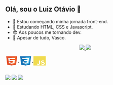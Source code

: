 ## Olá, sou o Luiz Otávio 👋

- 🔭 Estou começando minha jornada front-end.
- 🌱 Estudando HTML, CSS e Javascript.
- 😎 Aos poucos me tornando dev.
- 💢 Apesar de tudo, Vasco. 

<div align="center">
  <a href="https://github.com/ocalado">
  <img height="150em" src="https://github-readme-stats.vercel.app/api?username=ocalado&show_icons=true&theme=dark&include_all_commits=true&count_private=true"/>
  <img height="150em" src="https://github-readme-stats.vercel.app/api/top-langs/?username=ocalado&layout=compact&langs_count=7&theme=dark"/>
</div>
  
<div style="display: inline_block"><br>
  <img align="center" alt="Quiet-HTML" height="30" width="40" src="https://raw.githubusercontent.com/devicons/devicon/master/icons/html5/html5-original.svg">
  <img align="center" alt="Quiet-CSS" height="30" width="40" src="https://raw.githubusercontent.com/devicons/devicon/master/icons/css3/css3-original.svg">
  <img align="center" alt="Quiet-Js" height="30" width="40" src="https://raw.githubusercontent.com/devicons/devicon/master/icons/javascript/javascript-plain.svg">
</div>
  
  ##
  
<div> 
  <a href="https://instagram.com/ocalado" target="_blank"><img src="https://img.shields.io/badge/-Instagram-%23E4405F?style=for-the-badge&logo=instagram&logoColor=white" target="_blank"></a>
  <a href = "mailto:otaviocalado147@gmail.com"><img src="https://img.shields.io/badge/-Gmail-%23333?style=for-the-badge&logo=gmail&logoColor=white" target="_blank"></a>
  <a href="https://www.linkedin.com/in/otaviocalado/" target="_blank"><img src="https://img.shields.io/badge/-LinkedIn-%230077B5?style=for-the-badge&logo=linkedin&logoColor=white" target="_blank"></a> 
</div>

